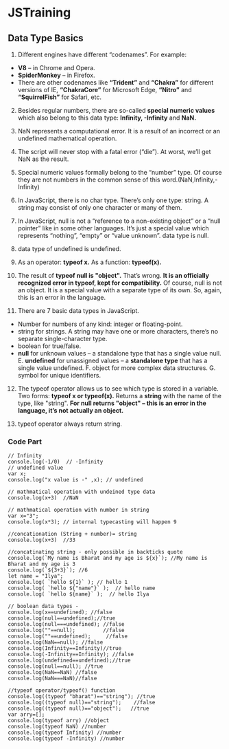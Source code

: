 # JSTraining

## Data Type Basics
1. Different engines have different “codenames”. For example:
* **V8** – in Chrome and Opera.
* **SpiderMonkey** – in Firefox.
* There are other codenames like **“Trident”** and **“Chakra”** for different versions of IE, **“ChakraCore”** for Microsoft Edge, **“Nitro”** and **“SquirrelFish”** for Safari, etc.

2. Besides regular numbers, there are so-called **special numeric values** which also belong to this data type: **Infinity, -Infinity** and **NaN.**

3. NaN represents a computational error. It is a result of an incorrect or an undefined mathematical operation.

4. The script will never stop with a fatal error (“die”). At worst, we’ll get NaN as the result.

5. Special numeric values formally belong to the “number” type. Of course they are not numbers in the common sense of this word.(NaN,Infinity,-Infinity)

6. In JavaScript, there is no char type. There’s only one type: string. A string may consist of only one character or many of them.

7. In JavaScript, null is not a “reference to a non-existing object” or a “null pointer” like in some other languages. It’s just a special value which represents “nothing”, “empty” or “value unknown”. data type is null.

8. data type of undefined is undefined.

9. As an operator: **typeof x.** As a function: **typeof(x).**

10. The result of **typeof null is "object".** That’s wrong. **It is an officially recognized error in typeof, kept for compatibility.** Of course, null is not an object. It is a special value with a separate type of its own. So, again, this is an error in the language.

11. There are 7 basic data types in JavaScript.
* Number for numbers of any kind: integer or floating-point.
* string for strings. A string may have one or more characters, there’s no separate single-character type.
* boolean for true/false.
* **null** for unknown values – a standalone type that has a single value null.
E. **undefined** for unassigned values – a **standalone type** that has a single value undefined.
F. object for more complex data structures.
G. symbol for unique identifiers.

12. The typeof operator allows us to see which type is stored in a variable.	
Two forms: **typeof x or typeof(x).**
Returns a **string** with the name of the type, like "string".
**For null returns "object" – this is an error in the language, it’s not actually an object.**

13. typeof operator always return string.

### Code Part
~~~
// Infinity
console.log(-1/0)  // -Infinity
// undefined value
var x;
console.log("x value is -" ,x); // undefined

// mathmatical operation with undeined type data
console.log(x+3)  //NaN

// mathmatical operation with number in string
var x="3";
console.log(x*3); // internal typecasting will happen 9

//concationation (String + number)= string
console.log(x+3)  //33

//concatinating string - only possible in backticks quote
console.log(`My name is Bharat and my age is ${x}`); //My name is Bharat and my age is 3
console.log(`${3+3}`); //6
let name = "Ilya";
console.log( `hello ${1}` ); // hello 1
console.log( `hello ${"name"}` );  // hello name
console.log( `hello ${name}` );  // hello Ilya

// boolean data types -
console.log(x==undefined); //false
console.log(null==undefined);//true
console.log(null===undefined); //false
console.log(""==null);         //false
console.log(""==undefined);     //false
console.log(NaN==null); //false
console.log(Infinity==Infinity)//true
console.log(-Infinity==Infinity); //false
console.log(undefined==undefined);//true
console.log(null==null); //true
console.log(NaN==NaN) //false
console.log(NaN===NaN)//false

//typeof operator/typeof() function
console.log((typeof "bharat")=="string"); //true
console.log((typeof null)=="string");    //false
console.log((typeof null)=="object");   //true
var arry=[];
console.log(typeof arry) //object
console.log(typeof NaN) //number
console.log(typeof Infinity) //number
console.log(typeof -Infinity) //number
~~~


